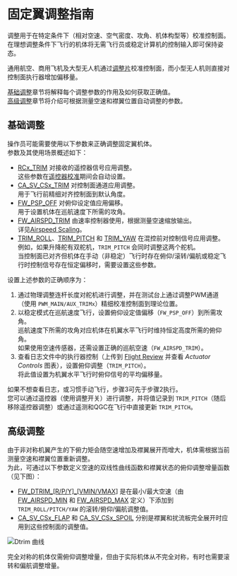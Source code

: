 # 固定翼调整指南

调整用于在特定条件下（相对空速、空气密度、攻角、机体构型等）校准控制面。  
在理想调整条件下飞行的机体将无需飞行员或稳定计算机的控制输入即可保持姿态。

通用航空、商用飞机及大型无人机通过[调整片](https://en.wikipedia.org/wiki/Trim_tab)校准控制面，而小型无人机则直接对控制面执行器增加偏移量。

[基础调整](#基础调整)章节将解释每个调整参数的作用及如何获取正确值。  
[高级调整](#高级调整)章节将介绍可根据测量空速和襟翼位置自动调整的参数。

## 基础调整

操作员可能需要使用以下参数来正确调整固定翼机体。  
参数及其使用场景概述如下：

- [RCx_TRIM](../advanced_config/parameter_reference.md#RC1_TRIM) 对接收的遥控器信号应用调整。  
  这些参数在[遥控器校准](../config/radio.md)期间会自动设置。
- [CA_SV_CSx_TRIM](../advanced_config/parameter_reference.md#CA_SV_CS0_TRIM) 对控制面通道应用调整。  
  用于飞行前精细对齐控制面到默认角度。
- [FW_PSP_OFF](../advanced_config/parameter_reference.md#FW_PSP_OFF) 对俯仰设定值应用偏移。  
  用于设置机体在巡航速度下所需的攻角。
- [FW_AIRSPD_TRIM](../advanced_config/parameter_reference.md#FW_AIRSPD_TRIM) 由速率控制器使用，根据测量空速缩放输出。  
  详见[Airspeed Scaling](../flight_stack/controller_diagrams.md#airspeed-scaling)。
- [TRIM_ROLL](../advanced_config/parameter_reference.md#TRIM_ROLL)、[TRIM_PITCH](../advanced_config/parameter_reference.md#TRIM_PITCH) 和 [TRIM_YAW](../advanced_config/parameter_reference.md#TRIM_YAW) 在混控前对控制信号应用调整。  
  例如，如果升降舵有双舵机，`TRIM_PITCH` 会同时调整这两个舵机。  
  当控制面已对齐但机体在手动（非稳定）飞行时存在俯仰/滚转/偏航或稳定飞行时控制信号存在恒定偏移时，需要设置这些参数。

设置上述参数的正确顺序为：

1. 通过物理调整连杆长度对舵机进行调整，并在测试台上通过调整PWM通道（使用 `PWM_MAIN/AUX_TRIMx`）精细校准控制面到理论位置。
1. 以稳定模式在巡航速度飞行，设置俯仰设定值偏移（`FW_PSP_OFF`）到所需攻角。  
   巡航速度下所需的攻角对应机体在机翼水平飞行时维持恒定高度所需的俯仰角。  
   如果使用空速传感器，还需设置正确的巡航空速（`FW_AIRSPD_TRIM`）。
1. 查看日志文件中的执行器控制（上传到 [Flight Review](https://logs.px4.io) 并查看 _Actuator Controls_ 图表），设置俯仰调整（`TRIM_PITCH`）。  
   将此值设置为机翼水平飞行时俯仰信号的平均偏移量。

如果不想查看日志，或习惯手动飞行，步骤3可先于步骤2执行。  
您可以通过遥控器（使用调整开关）进行调整，并将值记录到 `TRIM_PITCH`（随后移除遥控器调整）或通过遥测和QGC在飞行中直接更新 `TRIM_PITCH`。

## 高级调整

由于非对称机翼产生的下俯力矩会随空速增加及襟翼展开而增大，机体需根据当前测量空速和襟翼位置重新调整。  
为此，可通过以下参数定义空速的双线性曲线函数和襟翼状态的俯仰调整增量函数（见下图）：

- [FW_DTRIM\_\[R/P/Y\]\_\[VMIN/VMAX\]](../advanced_config/parameter_reference.md#FW_DTRIM_R_VMIN) 是在最小/最大空速（由 [FW_AIRSPD_MIN](../advanced_config/parameter_reference.md#FW_AIRSPD_MIN) 和 [FW_AIRSPD_MAX](../advanced_config/parameter_reference.md#FW_AIRSPD_MAX) 定义）下添加到 `TRIM_ROLL/PITCH/YAW` 的滚转/俯仰/偏航调整值。
- [CA_SV_CSx_FLAP](../advanced_config/parameter_reference.md#CA_SV_CS0_FLAP) 和 [CA_SV_CSx_SPOIL](../advanced_config/parameter_reference.md#CA_SV_CS0_SPOIL) 分别是襟翼和扰流板完全展开时应用到这些控制面的调整值。

![Dtrim 曲线](../../assets/config/fw/fixedwing_dtrim.png)

<!-- 图表源自 draw.io: https://drive.google.com/file/d/15AbscUF1kRdWMh8ONcCRu6QBwGbqVGfl/view?usp=sharing  
请求开发团队访问权限。 -->

完全对称的机体仅需俯仰调整增量，但由于实际机体从不完全对称，有时也需要滚转和偏航调整增量。